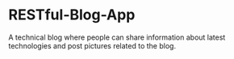 # RESTful-Blog-App

 A technical blog where people can share information about latest technologies and post pictures related to the blog. 
